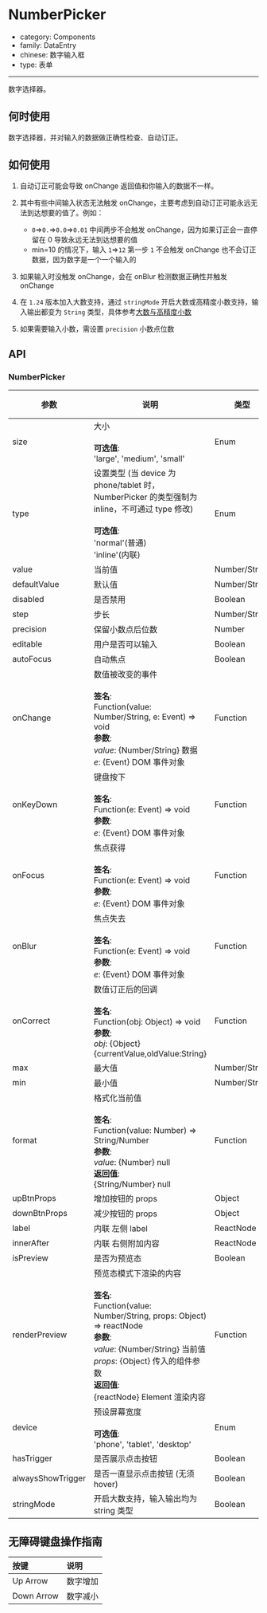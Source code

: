 # NumberPicker

-   category: Components
-   family: DataEntry
-   chinese: 数字输入框
-   type: 表单

---

数字选择器。

## 何时使用

数字选择器，并对输入的数据做正确性检查、自动订正。

## 如何使用

1.  自动订正可能会导致 onChange 返回值和你输入的数据不一样。

2.  其中有些中间输入状态无法触发 onChange，主要考虑到自动订正可能永远无法到达想要的值了。例如：

    -   `0`=>`0.`=>`0.0`=>`0.01` 中间两步不会触发 onChange，因为如果订正会一直停留在 0 导致永远无法到达想要的值
    -   min=10 的情况下，输入 `1`=>`12` 第一步 `1` 不会触发 onChange 也不会订正数据，因为数字是一个一个输入的

3.  如果输入时没触发 onChange，会在 onBlur 检测数据正确性并触发 onChange

4.  在 `1.24` 版本加入大数支持，通过 `stringMode` 开启大数或高精度小数支持，输入输出都变为 `String` 类型，具体参考[大数与高精度小数](#bignumber-container)

5.  如果需要输入小数，需设置 `precision` 小数点位数

## API

### NumberPicker

| 参数              | 说明                                                                                                                                                                                                                                                  | 类型          | 默认值    | 版本支持 |
| ----------------- | ----------------------------------------------------------------------------------------------------------------------------------------------------------------------------------------------------------------------------------------------------- | ------------- | --------- | -------- |
| size              | 大小<br/><br/>**可选值**:<br/>'large', 'medium', 'small'                                                                                                                                                                                              | Enum          | 'medium'  |          |
| type              | 设置类型 (当 device 为 phone/tablet 时，NumberPicker 的类型强制为 inline，不可通过 type 修改)<br/><br/>**可选值**:<br/>'normal'(普通)<br/>'inline'(内联)                                                                                              | Enum          | 'normal'  |          |
| value             | 当前值                                                                                                                                                                                                                                                | Number/String | -         |          |
| defaultValue      | 默认值                                                                                                                                                                                                                                                | Number/String | -         |          |
| disabled          | 是否禁用                                                                                                                                                                                                                                              | Boolean       | -         |          |
| step              | 步长                                                                                                                                                                                                                                                  | Number/String | 1         |          |
| precision         | 保留小数点后位数                                                                                                                                                                                                                                      | Number        | 0         |          |
| editable          | 用户是否可以输入                                                                                                                                                                                                                                      | Boolean       | true      |          |
| autoFocus         | 自动焦点                                                                                                                                                                                                                                              | Boolean       | -         |          |
| onChange          | 数值被改变的事件<br/><br/>**签名**:<br/>Function(value: Number/String, e: Event) => void<br/>**参数**:<br/>_value_: {Number/String} 数据<br/>_e_: {Event} DOM 事件对象                                                                                | Function      | func.noop |          |
| onKeyDown         | 键盘按下<br/><br/>**签名**:<br/>Function(e: Event) => void<br/>**参数**:<br/>_e_: {Event} DOM 事件对象                                                                                                                                                | Function      | func.noop |          |
| onFocus           | 焦点获得<br/><br/>**签名**:<br/>Function(e: Event) => void<br/>**参数**:<br/>_e_: {Event} DOM 事件对象                                                                                                                                                | Function      | -         |          |
| onBlur            | 焦点失去<br/><br/>**签名**:<br/>Function(e: Event) => void<br/>**参数**:<br/>_e_: {Event} DOM 事件对象                                                                                                                                                | Function      | func.noop |          |
| onCorrect         | 数值订正后的回调<br/><br/>**签名**:<br/>Function(obj: Object) => void<br/>**参数**:<br/>_obj_: {Object} {currentValue,oldValue:String}                                                                                                                | Function      | func.noop |          |
| max               | 最大值                                                                                                                                                                                                                                                | Number/String | -         |          |
| min               | 最小值                                                                                                                                                                                                                                                | Number/String | -         |          |
| format            | 格式化当前值<br/><br/>**签名**:<br/>Function(value: Number) => String/Number<br/>**参数**:<br/>_value_: {Number} null<br/>**返回值**:<br/>{String/Number} null<br/>                                                                                   | Function      | -         |          |
| upBtnProps        | 增加按钮的 props                                                                                                                                                                                                                                      | Object        | -         |          |
| downBtnProps      | 减少按钮的 props                                                                                                                                                                                                                                      | Object        | -         |          |
| label             | 内联 左侧 label                                                                                                                                                                                                                                       | ReactNode     | -         |          |
| innerAfter        | 内联 右侧附加内容                                                                                                                                                                                                                                     | ReactNode     | -         |          |
| isPreview         | 是否为预览态                                                                                                                                                                                                                                          | Boolean       | -         |          |
| renderPreview     | 预览态模式下渲染的内容<br/><br/>**签名**:<br/>Function(value: Number/String, props: Object) => reactNode<br/>**参数**:<br/>_value_: {Number/String} 当前值<br/>_props_: {Object} 传入的组件参数<br/>**返回值**:<br/>{reactNode} Element 渲染内容<br/> | Function      | -         |          |
| device            | 预设屏幕宽度<br/><br/>**可选值**:<br/>'phone', 'tablet', 'desktop'                                                                                                                                                                                    | Enum          | -         |          |
| hasTrigger        | 是否展示点击按钮                                                                                                                                                                                                                                      | Boolean       | true      |          |
| alwaysShowTrigger | 是否一直显示点击按钮 (无须 hover)                                                                                                                                                                                                                     | Boolean       | false     |          |
| stringMode        | 开启大数支持，输入输出均为 string 类型                                                                                                                                                                                                                | Boolean       | false     | 1.24     |

## 无障碍键盘操作指南

| 按键       | 说明     |
| :--------- | :------- |
| Up Arrow   | 数字增加 |
| Down Arrow | 数字减小 |
